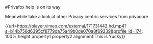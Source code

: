#Privafox help is on its way

Meanwhile take a look at other Privacy centric services from privacore  

{{url>https://player.vimeo.com/external/171731442.hd.mp4?s=b14b756d6395cf8779da75a49b0de070a8f69239&profile_id=174; 100%,height property1 property2 alignment|This is Yucky}}


